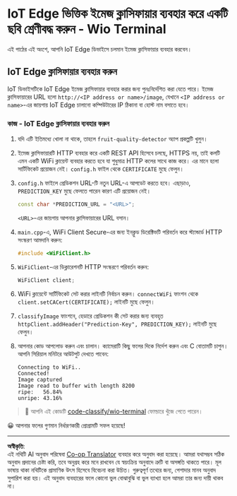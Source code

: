 <!--
CO_OP_TRANSLATOR_METADATA:
{
  "original_hash": "48ac21ec80329c930db7b84bd6b592ec",
  "translation_date": "2025-08-27T10:43:18+00:00",
  "source_file": "4-manufacturing/lessons/3-run-fruit-detector-edge/wio-terminal.md",
  "language_code": "bn"
}
-->
# IoT Edge ভিত্তিক ইমেজ ক্লাসিফায়ার ব্যবহার করে একটি ছবি শ্রেণীবদ্ধ করুন - Wio Terminal

এই পাঠের এই অংশে, আপনি IoT Edge ডিভাইসে চলমান ইমেজ ক্লাসিফায়ার ব্যবহার করবেন।

## IoT Edge ক্লাসিফায়ার ব্যবহার করুন

IoT ডিভাইসটিকে IoT Edge ইমেজ ক্লাসিফায়ার ব্যবহার করার জন্য পুনঃনির্দেশিত করা যেতে পারে। ইমেজ ক্লাসিফায়ারের URL হলো `http://<IP address or name>/image`, যেখানে `<IP address or name>`-এর জায়গায় IoT Edge চালানো কম্পিউটারের IP ঠিকানা বা হোস্ট নাম বসাতে হবে।

### কাজ - IoT Edge ক্লাসিফায়ার ব্যবহার করুন

1. যদি এটি ইতিমধ্যে খোলা না থাকে, তাহলে `fruit-quality-detector` অ্যাপ প্রকল্পটি খুলুন।

1. ইমেজ ক্লাসিফায়ারটি HTTP ব্যবহার করে একটি REST API হিসেবে চলছে, HTTPS নয়, তাই কলটি এমন একটি WiFi ক্লায়েন্ট ব্যবহার করতে হবে যা শুধুমাত্র HTTP কলের সাথে কাজ করে। এর মানে হলো সার্টিফিকেট প্রয়োজন নেই। `config.h` ফাইল থেকে `CERTIFICATE` মুছে ফেলুন।

1. `config.h` ফাইলে প্রেডিকশন URL-টি নতুন URL-এ আপডেট করতে হবে। এছাড়াও, `PREDICTION_KEY` মুছে ফেলতে পারেন কারণ এটি প্রয়োজন নেই।

    ```cpp
    const char *PREDICTION_URL = "<URL>";
    ```

    `<URL>`-এর জায়গায় আপনার ক্লাসিফায়ারের URL বসান।

1. `main.cpp`-এ, WiFi Client Secure-এর জন্য ইনক্লুড ডিরেক্টিভটি পরিবর্তন করে স্ট্যান্ডার্ড HTTP সংস্করণ আমদানি করুন:

    ```cpp
    #include <WiFiClient.h>
    ```

1. `WiFiClient`-এর ডিক্লারেশনটি HTTP সংস্করণে পরিবর্তন করুন:

    ```cpp
    WiFiClient client;
    ```

1. WiFi ক্লায়েন্টে সার্টিফিকেট সেট করার লাইনটি নির্বাচন করুন। `connectWiFi` ফাংশন থেকে `client.setCACert(CERTIFICATE);` লাইনটি মুছে ফেলুন।

1. `classifyImage` ফাংশনে, হেডারে প্রেডিকশন কী সেট করার জন্য ব্যবহৃত `httpClient.addHeader("Prediction-Key", PREDICTION_KEY);` লাইনটি মুছে ফেলুন।

1. আপনার কোড আপলোড করুন এবং চালান। ক্যামেরাটি কিছু ফলের দিকে নির্দেশ করুন এবং C বোতামটি চাপুন। আপনি সিরিয়াল মনিটরে আউটপুট দেখতে পাবেন:

    ```output
    Connecting to WiFi..
    Connected!
    Image captured
    Image read to buffer with length 8200
    ripe:   56.84%
    unripe: 43.16%
    ```

> 💁 আপনি এই কোডটি [code-classify/wio-terminal](../../../../../4-manufacturing/lessons/3-run-fruit-detector-edge/code-classify/wio-terminal) ফোল্ডারে খুঁজে পেতে পারেন।

😀 আপনার ফলের গুণমান নির্ধারণকারী প্রোগ্রামটি সফল হয়েছে!

---

**অস্বীকৃতি**:  
এই নথিটি AI অনুবাদ পরিষেবা [Co-op Translator](https://github.com/Azure/co-op-translator) ব্যবহার করে অনুবাদ করা হয়েছে। আমরা যথাসম্ভব সঠিক অনুবাদ প্রদানের চেষ্টা করি, তবে অনুগ্রহ করে মনে রাখবেন যে স্বয়ংক্রিয় অনুবাদে ত্রুটি বা অসঙ্গতি থাকতে পারে। মূল ভাষায় থাকা নথিটিকে প্রামাণিক উৎস হিসেবে বিবেচনা করা উচিত। গুরুত্বপূর্ণ তথ্যের জন্য, পেশাদার মানব অনুবাদ সুপারিশ করা হয়। এই অনুবাদ ব্যবহারের ফলে কোনো ভুল বোঝাবুঝি বা ভুল ব্যাখ্যা হলে আমরা তার জন্য দায়ী থাকব না।
